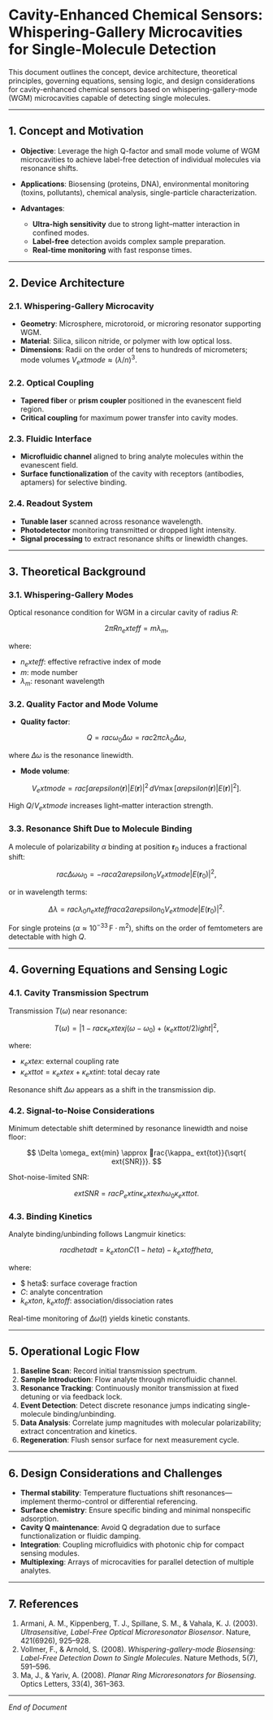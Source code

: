 # Cavity-Enhanced Chemical Sensors: Whispering-Gallery Microcavities for Single-Molecule Detection

This document outlines the concept, device architecture, theoretical principles, governing equations, sensing logic, and design considerations for cavity-enhanced chemical sensors based on whispering-gallery-mode (WGM) microcavities capable of detecting single molecules.

---

## 1. Concept and Motivation

* **Objective**: Leverage the high Q-factor and small mode volume of WGM microcavities to achieve label-free detection of individual molecules via resonance shifts.
* **Applications**: Biosensing (proteins, DNA), environmental monitoring (toxins, pollutants), chemical analysis, single-particle characterization.
* **Advantages**:

  * **Ultra-high sensitivity** due to strong light–matter interaction in confined modes.
  * **Label-free** detection avoids complex sample preparation.
  * **Real-time monitoring** with fast response times.

---

## 2. Device Architecture

### 2.1. Whispering-Gallery Microcavity

* **Geometry**: Microsphere, microtoroid, or microring resonator supporting WGM.
* **Material**: Silica, silicon nitride, or polymer with low optical loss.
* **Dimensions**: Radii on the order of tens to hundreds of micrometers; mode volumes $V_	ext{mode} \approx (\lambda/n)^3$.

### 2.2. Optical Coupling

* **Tapered fiber** or **prism coupler** positioned in the evanescent field region.
* **Critical coupling** for maximum power transfer into cavity modes.

### 2.3. Fluidic Interface

* **Microfluidic channel** aligned to bring analyte molecules within the evanescent field.
* **Surface functionalization** of the cavity with receptors (antibodies, aptamers) for selective binding.

### 2.4. Readout System

* **Tunable laser** scanned across resonance wavelength.
* **Photodetector** monitoring transmitted or dropped light intensity.
* **Signal processing** to extract resonance shifts or linewidth changes.

---

## 3. Theoretical Background

### 3.1. Whispering-Gallery Modes

Optical resonance condition for WGM in a circular cavity of radius $R$:

$$
2\pi R n_	ext{eff} = m \lambda_m,
$$

where:

* $n_	ext{eff}$: effective refractive index of mode
* $m$: mode number
* $\lambda_m$: resonant wavelength

### 3.2. Quality Factor and Mode Volume

* **Quality factor**:

$$
Q = rac{\omega_0}{\Delta \omega} = rac{2\pi c}{\lambda_0 \Delta \omega},
$$

where $\Delta \omega$ is the resonance linewidth.

* **Mode volume**:

$$
V_	ext{mode} = rac{\int arepsilon(\mathbf{r}) |E(\mathbf{r})|^2 \, dV}{\max[arepsilon(\mathbf{r}) |E(\mathbf{r})|^2]}.
$$

High $Q/V_	ext{mode}$ increases light–matter interaction strength.

### 3.3. Resonance Shift Due to Molecule Binding

A molecule of polarizability $\alpha$ binding at position $\mathbf{r}_0$ induces a fractional shift:

$$
rac{\Delta \omega}{\omega_0} = -rac{\alpha}{2 arepsilon_0 V_	ext{mode}} |E(\mathbf{r}_0)|^2,
$$

or in wavelength terms:

$$
\Delta \lambda = rac{\lambda_0}{n_	ext{eff}} rac{\alpha}{2 arepsilon_0 V_	ext{mode}} |E(\mathbf{r}_0)|^2.
$$

For single proteins ($\alpha \approx 10^{-33}\,\mathrm{F\cdot m^2}$), shifts on the order of femtometers are detectable with high $Q$.

---

## 4. Governing Equations and Sensing Logic

### 4.1. Cavity Transmission Spectrum

Transmission $T(\omega)$ near resonance:

$$
T(\omega) = \left|1 - rac{\kappa_	ext{ex}}{j(\omega - \omega_0) + (\kappa_	ext{tot}/2)}
ight|^2,
$$

where:

* $\kappa_	ext{ex}$: external coupling rate
* $\kappa_	ext{tot} = \kappa_	ext{ex} + \kappa_	ext{int}$: total decay rate

Resonance shift $\Delta \omega$ appears as a shift in the transmission dip.

### 4.2. Signal-to-Noise Considerations

Minimum detectable shift determined by resonance linewidth and noise floor:

$$
\Delta \omega_	ext{min} \approx rac{\kappa_	ext{tot}}{\sqrt{	ext{SNR}}}.
$$

Shot-noise-limited SNR:

$$
	ext{SNR} = rac{P_	ext{in} \kappa_	ext{ex}}{\hbar \omega_0 \kappa_	ext{tot}}.
$$

### 4.3. Binding Kinetics

Analyte binding/unbinding follows Langmuir kinetics:

$$
rac{d	heta}{dt} = k_	ext{on} C (1 - 	heta) - k_	ext{off} 	heta,
$$

where:

* $	heta$: surface coverage fraction
* $C$: analyte concentration
* $k_	ext{on}$, $k_	ext{off}$: association/dissociation rates

Real-time monitoring of $\Delta \omega(t)$ yields kinetic constants.

---

## 5. Operational Logic Flow

1. **Baseline Scan**: Record initial transmission spectrum.
2. **Sample Introduction**: Flow analyte through microfluidic channel.
3. **Resonance Tracking**: Continuously monitor transmission at fixed detuning or via feedback lock.
4. **Event Detection**: Detect discrete resonance jumps indicating single-molecule binding/unbinding.
5. **Data Analysis**: Correlate jump magnitudes with molecular polarizability; extract concentration and kinetics.
6. **Regeneration**: Flush sensor surface for next measurement cycle.

---

## 6. Design Considerations and Challenges

* **Thermal stability**: Temperature fluctuations shift resonances—implement thermo-control or differential referencing.
* **Surface chemistry**: Ensure specific binding and minimal nonspecific adsorption.
* **Cavity Q maintenance**: Avoid Q degradation due to surface functionalization or fluidic damping.
* **Integration**: Coupling microfluidics with photonic chip for compact sensing modules.
* **Multiplexing**: Arrays of microcavities for parallel detection of multiple analytes.

---

## 7. References

1. Armani, A. M., Kippenberg, T. J., Spillane, S. M., & Vahala, K. J. (2003). *Ultrasensitive, Label-Free Optical Microresonator Biosensor*. Nature, 421(6926), 925–928.
2. Vollmer, F., & Arnold, S. (2008). *Whispering-gallery-mode Biosensing: Label-Free Detection Down to Single Molecules*. Nature Methods, 5(7), 591–596.
3. Ma, J., & Yariv, A. (2008). *Planar Ring Microresonators for Biosensing*. Optics Letters, 33(4), 361–363.

---

*End of Document*
